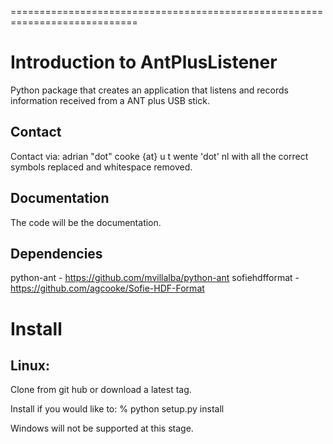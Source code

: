 ============================================================================

Introduction to AntPlusListener
============
Python package that creates an application that listens and records
information received from a ANT plus USB stick.

Contact
-------
Contact via:
    adrian "dot" cooke {at} u t wente 'dot' nl with all the correct symbols
replaced and whitespace removed.

Documentation
-------------
The code will be the documentation.

Dependencies
------------
python-ant - https://github.com/mvillalba/python-ant
sofiehdfformat - https://github.com/agcooke/Sofie-HDF-Format

Install
===========
Linux:
-------
Clone from git hub or download a latest tag.

Install if you would like to:
% python setup.py install

Windows will not be supported at this stage.